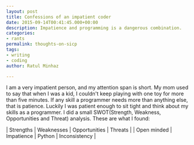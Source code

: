 ```yaml
---
layout: post
title: Confessions of an impatient coder
date: 2015-09-14T00:41:45.000+00:00
description: Impatience and programming is a dangerous combination.
categories:
- rants
permalink: thoughts-on-sicp
tags:
- writing
- coding
author: Ratul Minhaz

---
```

I am a very impatient person, and my attention span is short. My mom used to 
say that when I was a kid, I couldn't keep playing with one toy for more than 
five minutes. If any skill a programmer needs more than anything else, that is 
patience. Luckily I was patient enough to sit tight and think about my skills 
as a programmer. I did a small SWOT(Strength, Weakness, Opportunities and 
Threat) analysis. These are what I found:

| Strengths     | Weaknesses    | Opportunities | Threats       |
| Open minded   | Impatience    | Python        | Inconsistency |